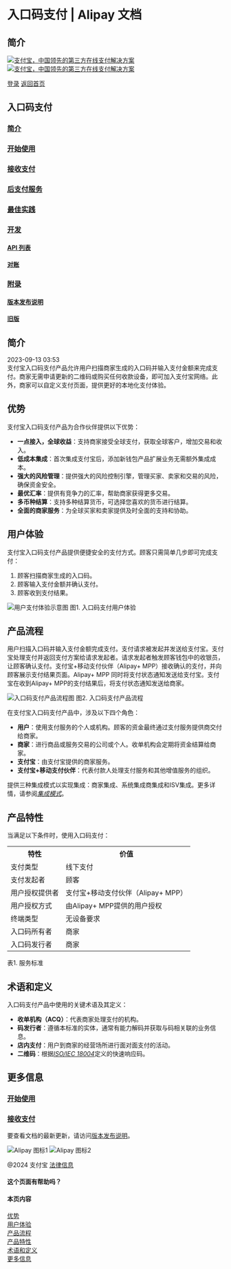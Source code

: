 # 入口码支付 | Alipay 文档
## 简介
[![支付宝，中国领先的第三方在线支付解决方案](https://ac.alipay.com/storage/2024/3/26/d66c43c0-440d-4c97-9976-f2028a2c8c5e.svg)](/docs/) [![支付宝，中国领先的第三方在线支付解决方案](https://ac.alipay.com/storage/2024/3/26/a48bd336-aea0-4f16-bf83-616eacbb4434.svg)](/docs/)

[登录](https://global.alipay.com/ilogin/account_login.htm?goto=https%3A%2F%2Fglobal.alipay.com%2Fdocs%2Fac%2Fams_ec%2Fintroduction) [返回首页](../../)

## 入口码支付
### [简介](/docs/ac/ams_ec/introduction)
### [开始使用](/docs/ac/ams_ec/start)
### [接收支付](/docs/ac/ams_ec/acceptpayment)
### [后支付服务](/docs/ac/ams_ec/postpayment)
### [最佳实践](/docs/ac/ams_ec/bp)
### [开发](/docs/ac/ams_ec/dev)
#### [API 列表](/docs/ac/ams_ec/apilist)
#### [对账](/docs/ac/ams_ec/reconcile)
### [附录](/docs/ac/ams_ec/appendix)
#### [版本发布说明](/docs/ac/ams_ec/releasenotes)
#### [旧版](/docs/ac/ams_ec/cvgicc)

## 简介
2023-09-13 03:53  
支付宝入口码支付产品允许用户扫描商家生成的入口码并输入支付金额来完成支付。商家无需申请更新的二维码或购买任何收款设备，即可加入支付宝网络。此外，商家可以自定义支付页面，提供更好的本地化支付体验。

## 优势
支付宝入口码支付产品为合作伙伴提供以下优势：
* **一点接入，全球收益**：支持商家接受全球支付，获取全球客户，增加交易和收入。
* **低成本集成**：首次集成支付宝后，添加新钱包产品扩展业务无需额外集成成本。
* **强大的风险管理**：提供强大的风险控制引擎，管理买家、卖家和交易的风险，确保资金安全。
* **最优汇率**：提供有竞争力的汇率，帮助商家获得更多交易。
* **多币种结算**：支持多种结算货币，可选择您喜欢的货币进行结算。
* **全面的商家服务**：为全球买家和卖家提供及时全面的支持和协助。

## 用户体验
支付宝入口码支付产品提供便捷安全的支付方式。顾客只需简单几步即可完成支付：
1. 顾客扫描商家生成的入口码。
2. 顾客输入支付金额并确认支付。
3. 顾客收到支付结果。

![用户支付体验示意图](https://idocs-assets.marmot-cloud.com/storage/idocs87c36dc8dac653c1/1592971569720-042d0976-1ee8-40ed-a321-dc86f956bcd7.png)
图1. 入口码支付用户体验

## 产品流程
用户扫描入口码并输入支付金额完成支付。支付请求被发起并发送给支付宝。支付宝处理支付并返回支付方案给请求发起者。请求发起者触发顾客钱包中的收银员，让顾客确认支付。支付宝+移动支付伙伴（Alipay+ MPP）接收确认的支付，并向顾客展示支付结果页面。Alipay+ MPP 同时将支付状态通知发送给支付宝。支付宝在收到Alipay+ MPP的支付结果后，将支付状态通知发送给商家。

![入口码支付产品流程图](https://idocs-assets.marmot-cloud.com/storage/idocs87c36dc8dac653c1/1630565139089-31ed4543-9c57-45a9-9383-18e9ec59d3c3.png)
图2. 入口码支付产品流程

在支付宝入口码支付产品中，涉及以下四个角色：
* **用户**：使用支付服务的个人或机构。顾客的资金最终通过支付服务提供商交付给商家。
* **商家**：进行商品或服务交易的公司或个人。收单机构会定期将资金结算给商家。
* **支付宝**：由支付宝提供的商家服务。
* **支付宝+移动支付伙伴**：代表付款人处理支付服务和其他增值服务的组织。

提供三种集成模式以实现集成：商家集成、系统集成商集成和ISV集成。更多详情，请参阅[_集成模式_](https://global.alipay.com/doc/ams_ec/intmode)。

## 产品特性
当满足以下条件时，使用入口码支付：
<table>
  <tr>
    <th>特性</th>
    <th>价值</th>
  </tr>
  <tr>
    <td>支付类型</td>
    <td>线下支付</td>
  </tr>
  <tr>
    <td>支付发起者</td>
    <td>顾客</td>
  </tr>
  <tr>
    <td>用户授权提供者</td>
    <td>支付宝+移动支付伙伴（Alipay+ MPP）</td>
  </tr>
  <tr>
    <td>用户授权方式</td>
    <td>由Alipay+ MPP提供的用户授权</td>
  </tr>
  <tr>
    <td>终端类型</td>
    <td>无设备要求</td>
  </tr>
  <tr>
    <td>入口码所有者</td>
    <td>商家</td>
  </tr>
  <tr>
    <td>入口码发行者</td>
    <td>商家</td>
  </tr>
</table>
表1. 服务标准

## 术语和定义
入口码支付产品中使用的关键术语及其定义：
* **收单机构（ACQ）**：代表商家处理支付的机构。
* **码发行者**：遵循本标准的实体，通常有能力解码并获取与码相关联的业务信息。
* **店内支付**：用户到商家的经营场所进行面对面支付的活动。
* **二维码**：根据[_ISO/IEC 18004_](https://www.iso.org/standard/62021.html)定义的快速响应码。

## 更多信息
### [开始使用](/docs/ac/ams_ec/start)
### [接收支付](/docs/ac/ams_ec/acceptpayment)
要查看文档的最新更新，请访问[版本发布说明](/docs/releasenotes)。

![Alipay 图标1](https://ac.alipay.com/storage/2021/5/20/19b2c126-9442-4f16-8f20-e539b1db482a.png) ![Alipay 图标2](https://ac.alipay.com/storage/2021/5/20/e9f3f154-dbf0-455f-89f0-b3d4e0c14481.png)

@2024 支付宝 [法律信息](https://global.alipay.com/docs/ac/platform/membership)

#### 这个页面有帮助吗？
#### 本页内容
[优势](#nLf1i "优势")  
[用户体验](#6nnxD "用户体验")  
[产品流程](#cwR5x "产品流程")  
[产品特性](#lECjm "产品特性")  
[术语和定义](#GgxiV "术语和定义")  
[更多信息](#WJoMx "更多信息")